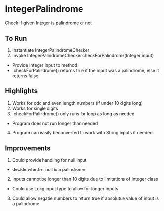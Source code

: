 # IntegerPalindrome
Check if given Integer is palindrome or not

## To Run
1. Instantiate IntegerPalindromeChecker
2. Invoke IntegerPalindromeChecker.checkForPalindrome(Integer input)
  - Provide Integer input to method
  - .checkForPalindrome() returns true if the input was a palindrome, else it returns false

## Highlights
1. Works for odd and even length numbers (if under 10 digits long)
2. Works for single digits
3. .checkForPalindrome() only runs for loop as long as needed
  * Program does not run longer than needed
4. Program can easily beconverted to work with String inputs if needed

## Improvements
1. Could provide handling for null input 
  * decide whether null is a palindrome
2. Inputs cannot be longer than 10 digits due to limitations of Integer class
  * Could use Long input type to allow for longer inputs
3. Could allow negatie numbers to return true if absolutue value of input is a palindrome
